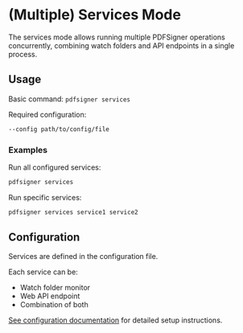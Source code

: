 # (Multiple) Services Mode

The services mode allows running multiple PDFSigner operations concurrently, combining watch folders and API endpoints in a single process.

## Usage

Basic command: `pdfsigner services`

Required configuration:

```sh
--config path/to/config/file
```

### Examples

Run all configured services:

```sh
pdfsigner services
```

Run specific services:

```sh
pdfsigner services service1 service2
```

## Configuration

Services are defined in the configuration file. 

Each service can be:
- Watch folder monitor
- Web API endpoint
- Combination of both

[See configuration documentation](configuration.md) for detailed setup instructions.


